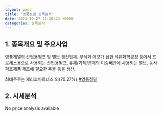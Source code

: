 ```yaml
---
layout: post
title: '영풍정밀 종목분석'
date: 2024-10-27 21:20:23 +0900
categories: 종목분석
---
```


## 1. 종목개요 및 주요사업

영풍계열의 산업용펌프 및 밸브 생산업체. 부식과 마모가 심한 석유화학공장 등에서 프로세스용으로 사용되는 산업용펌프, 유체/기체/분체의 이송배관에 사용되는 밸브, 동사 펌프제품 제조에 필요한 주물 등을 생산.

최대주주는 제리코파트너스 외(70.27%)
[#영풍정밀](#)

## 2. 시세분석

No price analysis available
